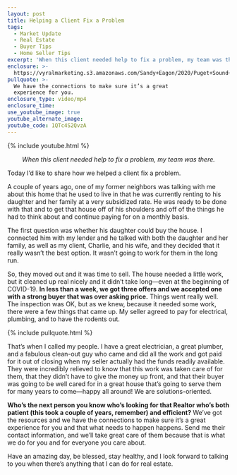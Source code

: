 ```yaml
---
layout: post
title: Helping a Client Fix a Problem
tags:
  - Market Update
  - Real Estate
  - Buyer Tips
  - Home Seller Tips
excerpt: 'When this client needed help to fix a problem, my team was there.'
enclosure: >-
  https://vyralmarketing.s3.amazonaws.com/Sandy+Eagon/2020/Puget+Sound+Real+Estate+Agent-+helping+a+client.mp4
pullquote: >-
  We have the connections to make sure it’s a great
  experience for you.
enclosure_type: video/mp4
enclosure_time:
use_youtube_image: true
youtube_alternate_image:
youtube_code: 1QTc4S2QvzA
---
```


{% include youtube.html %}

<p style="text-align: center;"><em>When this client needed help to fix a problem, my team was there.</em></p>

Today I’d like to share how we helped a client fix a problem.&nbsp;

A couple of years ago, one of my former neighbors was talking with me about this home that he used to live in that he was currently renting to his daughter and her family at a very subsidized rate. He was ready to be done with that and to get that house off of his shoulders and off of the things he had to think about and continue paying for on a monthly basis.&nbsp;

The first question was whether his daughter could buy the house. I connected him with my lender and he talked with both the daughter and her family, as well as my client, Charlie, and his wife, and they decided that it really wasn’t the best option. It wasn’t going to work for them in the long run.&nbsp;

So, they moved out and it was time to sell. The house needed a little work, but it cleaned up real nicely and it didn’t take long—even at the beginning of COVID-19. **In less than a week, we got three offers and we accepted one with a strong buyer that was over asking price.** Things went really well. The inspection was OK, but as we knew, because it needed some work, there were a few things that came up. My seller agreed to pay for electrical, plumbing, and to have the rodents out.

{% include pullquote.html %}

That’s when I called my people. I have a great electrician, a great plumber, and a fabulous clean-out guy who came and did all the work and got paid for it out of closing when my seller actually had the funds readily available. They were incredibly relieved to know that this work was taken care of for them, that they didn’t have to give the money up front, and that their buyer was going to be well cared for in a great house that’s going to serve them for many years to come—happy all around\! We are solutions-oriented.&nbsp;

**Who’s the next person you know who’s looking for that Realtor who’s both patient (this took a couple of years, remember) and efficient?** We’ve got the resources and we have the connections to make sure it’s a great experience for you and that what needs to happen happens. Send me their contact information, and we’ll take great care of them because that is what we do for you and for everyone you care about.&nbsp;

Have an amazing day, be blessed, stay healthy, and I look forward to talking to you when there’s anything that I can do for real estate.